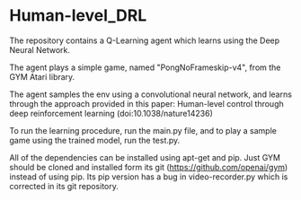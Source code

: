 # Human-level_DRL
The repository contains a Q-Learning agent which learns using the Deep Neural Network. 

The agent plays a simple game, named "PongNoFrameskip-v4", from the GYM Atari library.

The agent samples the env using a convolutional neural network, and learns through the approach provided in this paper: Human-level control through deep reinforcement
learning (doi:10.1038/nature14236) 

To run the learning procedure, run the main.py file, and to play a sample game using the trained model, run the test.py.

All of the dependencies can be installed using apt-get and pip. Just GYM should be cloned and installed form its git (https://github.com/openai/gym) instead of using pip. Its pip version has a bug in video-recorder.py which is corrected in its git repository. 
